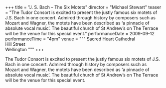 +++
title = "J. S. Bach – The Six Motets"
director = "Michael Stewart"
teaser = "The Tudor Consort is excited to present the justly famous six motets of J.S. Bach in one concert. Admired through history by composers such as Mozart and Wagner, the motets have been described as ‘a pinnacle of absolute vocal music’. The beautiful church of St Andrew’s on The Terrace will be the venue for this special event."
performanceDate = 2009-09-12
performanceTime = "4pm"
venue = """
Sacred Heart Cathedral  
Hill Street  
Wellington
"""
+++

The Tudor Consort is excited to present the justly famous six motets of J.S. Bach in one concert. Admired through history by composers such as Mozart and Wagner, the motets have been described as ‘a pinnacle of absolute vocal music’. The beautiful church of St Andrew’s on The Terrace will be the venue for this special event.
